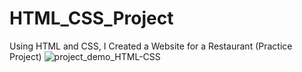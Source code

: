 # HTML_CSS_Project
Using HTML and CSS, I Created a Website for a Restaurant (Practice Project)
![project_demo_HTML-CSS](https://user-images.githubusercontent.com/76659881/179703191-fa9d6e1a-4f0d-4be7-9f2c-6788a2fe20fa.png)
